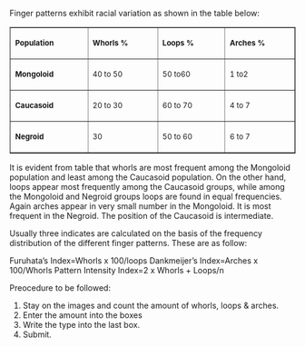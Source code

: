
Finger patterns exhibit racial variation as shown in the table below:

<table border="1" cellpadding="0" cellspacing="0">
    <tbody>
        <tr>
            <td valign="top" width="200">
            <p><span style="font-size: small;"><strong>Population</strong></span></p>
            </td>
            <td valign="top" width="200">
            <p><span style="font-size: small;"><strong>Whorls %</strong></span></p>
            </td>
            <td valign="top" width="200">
            <p><span style="font-size: small;"><strong>Loops %</strong></span></p>
            </td>
            <td valign="top" width="200">
            <p><span style="font-size: small;"><strong>Arches %</strong></span></p>
            </td>
        </tr>
        <tr>
            <td valign="top" width="200">
            <p><span style="font-size: small;"><strong>Mongoloid</strong></span></p>
            </td>
            <td valign="top" width="200">
            <p><span style="font-size: small;">40 to 50</span></p>
            </td>
            <td valign="top" width="200">
            <p><span style="font-size: small;">50 to60</span></p>
            </td>
            <td valign="top" width="200">
            <p><span style="font-size: small;">1 to2</span></p>
            </td>
        </tr>
        <tr>
            <td valign="top" width="200">
            <p><span style="font-size: small;"><strong>Caucasoid</strong></span></p>
            </td>
            <td valign="top" width="200">
            <p><span style="font-size: small;">20 to 30</span></p>
            </td>
            <td valign="top" width="200">
            <p><span style="font-size: small;">60 to 70</span></p>
            </td>
            <td valign="top" width="200">
            <p><span style="font-size: small;">4 to 7</span></p>
            </td>
        </tr>
        <tr>
            <td valign="top" width="200">
            <p><span style="font-size: small;"><strong>Negroid</strong></span></p>
            </td>
            <td valign="top" width="200">
            <p><span style="font-size: small;">30</span></p>
            </td>
            <td valign="top" width="200">
            <p><span style="font-size: small;">50 to 60</span></p>
            </td>
            <td valign="top" width="200">
            <p><span style="font-size: small;">6 to 7</span></p>
            </td>
        </tr>
    </tbody>
</table>


It is evident from table that whorls are most frequent among the Mongoloid population and least among the Caucasoid population. On the other hand, loops appear most frequently among the Caucasoid groups, while among the Mongoloid and Negroid groups loops are found in equal frequencies. Again arches appear in very small number in the Mongoloid. It is most frequent in the Negroid. The position of the Caucasoid is intermediate.

 

Usually three indicates are calculated on the basis of the frequency distribution of the different finger patterns. These are as follow:

 

Furuhata’s Index=Whorls x 100/loops
Dankmeijer’s Index=Arches x 100/Whorls
Pattern Intensity Index=2 x Whorls + Loops/n
 

Preocedure to be followed:

1. Stay on the images and count the amount of whorls, loops & arches.
2. Enter the amount into the boxes
3. Write the type into the last box.
4. Submit.
